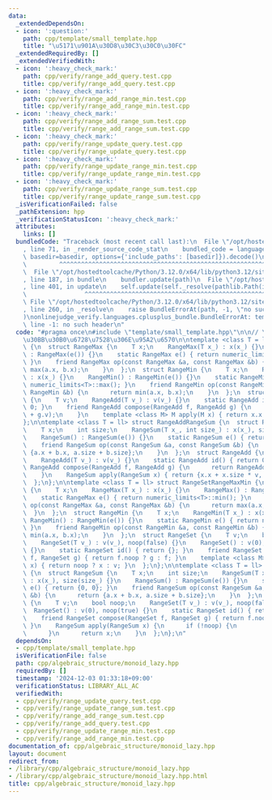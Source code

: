```yaml
---
data:
  _extendedDependsOn:
  - icon: ':question:'
    path: cpp/template/small_template.hpp
    title: "\u5171\u901A\u30D8\u30C3\u30C0\u30FC"
  _extendedRequiredBy: []
  _extendedVerifiedWith:
  - icon: ':heavy_check_mark:'
    path: cpp/verify/range_add_query.test.cpp
    title: cpp/verify/range_add_query.test.cpp
  - icon: ':heavy_check_mark:'
    path: cpp/verify/range_add_range_min.test.cpp
    title: cpp/verify/range_add_range_min.test.cpp
  - icon: ':heavy_check_mark:'
    path: cpp/verify/range_add_range_sum.test.cpp
    title: cpp/verify/range_add_range_sum.test.cpp
  - icon: ':heavy_check_mark:'
    path: cpp/verify/range_update_query.test.cpp
    title: cpp/verify/range_update_query.test.cpp
  - icon: ':heavy_check_mark:'
    path: cpp/verify/range_update_range_min.test.cpp
    title: cpp/verify/range_update_range_min.test.cpp
  - icon: ':heavy_check_mark:'
    path: cpp/verify/range_update_range_sum.test.cpp
    title: cpp/verify/range_update_range_sum.test.cpp
  _isVerificationFailed: false
  _pathExtension: hpp
  _verificationStatusIcon: ':heavy_check_mark:'
  attributes:
    links: []
  bundledCode: "Traceback (most recent call last):\n  File \"/opt/hostedtoolcache/Python/3.12.0/x64/lib/python3.12/site-packages/onlinejudge_verify/documentation/build.py\"\
    , line 71, in _render_source_code_stat\n    bundled_code = language.bundle(stat.path,\
    \ basedir=basedir, options={'include_paths': [basedir]}).decode()\n          \
    \         ^^^^^^^^^^^^^^^^^^^^^^^^^^^^^^^^^^^^^^^^^^^^^^^^^^^^^^^^^^^^^^^^^^^^^^^^^^^^^^^^^\n\
    \  File \"/opt/hostedtoolcache/Python/3.12.0/x64/lib/python3.12/site-packages/onlinejudge_verify/languages/cplusplus.py\"\
    , line 187, in bundle\n    bundler.update(path)\n  File \"/opt/hostedtoolcache/Python/3.12.0/x64/lib/python3.12/site-packages/onlinejudge_verify/languages/cplusplus_bundle.py\"\
    , line 401, in update\n    self.update(self._resolve(pathlib.Path(included), included_from=path))\n\
    \                ^^^^^^^^^^^^^^^^^^^^^^^^^^^^^^^^^^^^^^^^^^^^^^^^^^^^^^^^^\n \
    \ File \"/opt/hostedtoolcache/Python/3.12.0/x64/lib/python3.12/site-packages/onlinejudge_verify/languages/cplusplus_bundle.py\"\
    , line 260, in _resolve\n    raise BundleErrorAt(path, -1, \"no such header\"\
    )\nonlinejudge_verify.languages.cplusplus_bundle.BundleErrorAt: template/small_template.hpp:\
    \ line -1: no such header\n"
  code: "#pragma once\n#include \"template/small_template.hpp\"\n\n// \u9045\u5EF6\
    \u30BB\u30B0\u6728\u7528\u306E\u95A2\u6570\n\ntemplate <class T = ll> struct RangeAddRangeMaxMin\
    \ {\n  struct RangeMax {\n    T x;\n    RangeMax(T x_) : x(x_) {}\n    RangeMax()\
    \ : RangeMax(e()) {}\n    static RangeMax e() { return numeric_limits<T>::min();\
    \ }\n    friend RangeMax op(const RangeMax &a, const RangeMax &b) {\n      return\
    \ max(a.x, b.x);\n    }\n  };\n  struct RangeMin {\n    T x;\n    RangeMin(T x_)\
    \ : x(x_) {}\n    RangeMin() : RangeMin(e()) {}\n    static RangeMin e() { return\
    \ numeric_limits<T>::max(); }\n    friend RangeMin op(const RangeMin &a, const\
    \ RangeMin &b) {\n      return min(a.x, b.x);\n    }\n  };\n  struct RangeAdd\
    \ {\n    T v;\n    RangeAdd(T v_) : v(v_) {}\n    static RangeAdd id() { return\
    \ 0; }\n    friend RangeAdd compose(RangeAdd f, RangeAdd g) {\n      return RangeAdd(f.v\
    \ + g.v);\n    }\n    template <class M> M apply(M x) { return x.x + v; }\n  };\n\
    };\n\ntemplate <class T = ll> struct RangeAddRangeSum {\n  struct RangeSum {\n\
    \    T x;\n    int size;\n    RangeSum(T x_, int size_) : x(x_), size(size_) {}\n\
    \    RangeSum() : RangeSum(e()) {}\n    static RangeSum e() { return {0, 0}; }\n\
    \    friend RangeSum op(const RangeSum &a, const RangeSum &b) {\n      return\
    \ {a.x + b.x, a.size + b.size};\n    }\n  };\n  struct RangeAdd {\n    T v;\n\
    \    RangeAdd(T v_) : v(v_) {}\n    static RangeAdd id() { return 0; }\n    friend\
    \ RangeAdd compose(RangeAdd f, RangeAdd g) {\n      return RangeAdd(f.v + g.v);\n\
    \    }\n    RangeSum apply(RangeSum x) { return {x.x + x.size * v, x.size}; }\n\
    \  };\n};\n\ntemplate <class T = ll> struct RangeSetRangeMaxMin {\n  struct RangeMax\
    \ {\n    T x;\n    RangeMax(T x_) : x(x_) {}\n    RangeMax() : RangeMax(e()) {}\n\
    \    static RangeMax e() { return numeric_limits<T>::min(); }\n    friend RangeMax\
    \ op(const RangeMax &a, const RangeMax &b) {\n      return max(a.x, b.x);\n  \
    \  }\n  };\n  struct RangeMin {\n    T x;\n    RangeMin(T x_) : x(x_) {}\n   \
    \ RangeMin() : RangeMin(e()) {}\n    static RangeMin e() { return numeric_limits<T>::max();\
    \ }\n    friend RangeMin op(const RangeMin &a, const RangeMin &b) {\n      return\
    \ min(a.x, b.x);\n    }\n  };\n  struct RangeSet {\n    T v;\n    bool noop;\n\
    \    RangeSet(T v_) : v(v_), noop(false) {}\n    RangeSet() : v(0), noop(true)\
    \ {}\n    static RangeSet id() { return {}; }\n    friend RangeSet compose(RangeSet\
    \ f, RangeSet g) { return f.noop ? g : f; }\n    template <class M> M apply(M\
    \ x) { return noop ? x : v; }\n  };\n};\n\ntemplate <class T = ll> struct RangeSetRangeSum\
    \ {\n  struct RangeSum {\n    T x;\n    int size;\n    RangeSum(T x_, int size_)\
    \ : x(x_), size(size_) {}\n    RangeSum() : RangeSum(e()) {}\n    static RangeSum\
    \ e() { return {0, 0}; }\n    friend RangeSum op(const RangeSum &a, const RangeSum\
    \ &b) {\n      return {a.x + b.x, a.size + b.size};\n    }\n  };\n  struct RangeSet\
    \ {\n    T v;\n    bool noop;\n    RangeSet(T v_) : v(v_), noop(false) {}\n  \
    \  RangeSet() : v(0), noop(true) {}\n    static RangeSet id() { return {}; }\n\
    \    friend RangeSet compose(RangeSet f, RangeSet g) { return f.noop ? g : f;\
    \ }\n    RangeSum apply(RangeSum x) {\n      if (!noop) {\n        x.x = v * x.size;\n\
    \      }\n      return x;\n    }\n  };\n};\n"
  dependsOn:
  - cpp/template/small_template.hpp
  isVerificationFile: false
  path: cpp/algebraic_structure/monoid_lazy.hpp
  requiredBy: []
  timestamp: '2024-12-03 01:33:18+09:00'
  verificationStatus: LIBRARY_ALL_AC
  verifiedWith:
  - cpp/verify/range_update_query.test.cpp
  - cpp/verify/range_update_range_sum.test.cpp
  - cpp/verify/range_add_range_sum.test.cpp
  - cpp/verify/range_add_query.test.cpp
  - cpp/verify/range_update_range_min.test.cpp
  - cpp/verify/range_add_range_min.test.cpp
documentation_of: cpp/algebraic_structure/monoid_lazy.hpp
layout: document
redirect_from:
- /library/cpp/algebraic_structure/monoid_lazy.hpp
- /library/cpp/algebraic_structure/monoid_lazy.hpp.html
title: cpp/algebraic_structure/monoid_lazy.hpp
---
```

